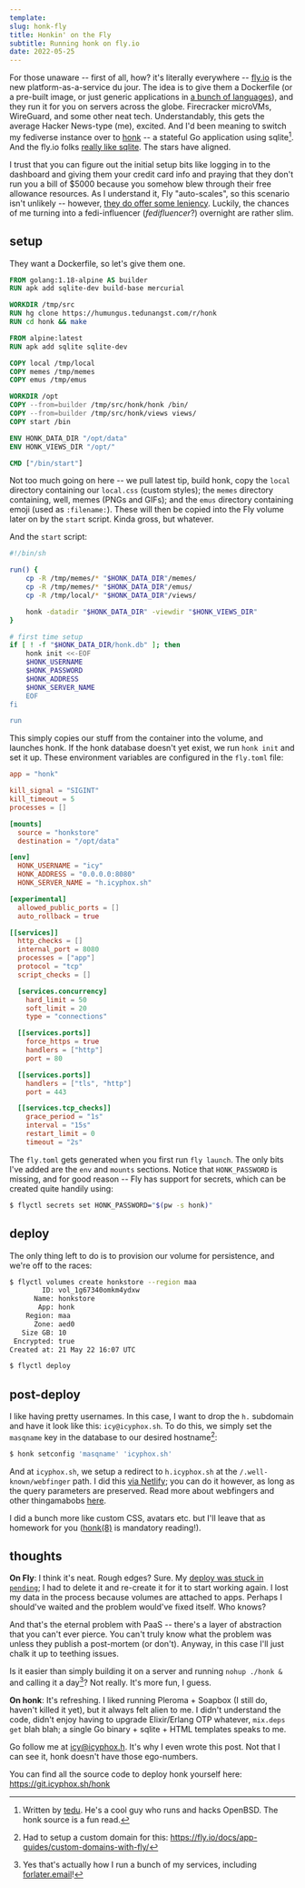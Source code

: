 ```yaml
---
template:
slug: honk-fly
title: Honkin' on the Fly
subtitle: Running honk on fly.io
date: 2022-05-25
---
```


For those unaware -- first of all, how? it's literally everywhere --
[fly.io](https://fly.io) is the new platform-as-a-service du jour. The
idea is to give them a Dockerfile (or a pre-built image, or just generic
applications in [a bunch of
languages](https://fly.io/docs/getting-started/#language-guides)), and
they run it for you on servers across the globe. Firecracker microVMs,
WireGuard, and some other neat tech. Understandably, this gets the
average Hacker News-type (me), excited. And I'd been meaning to switch
my fediverse instance over to
[honk](https://humungus.tedunangst.com/r/honk) -- a stateful Go
application using sqlite[^1]. And the fly.io folks [really like
sqlite](https://fly.io/blog/all-in-on-sqlite-litestream/). The stars
have aligned.

[^1]: Written by [tedu](https://honk.tedunangst.com/u/tedu). He's a cool
      guy who runs and hacks OpenBSD. The honk source is a fun read.

I trust that you can figure out the initial setup bits like logging in
to the dashboard and giving them your credit card info and praying that
they don't run you a bill of $5000 because you somehow blew through
their free allowance resources. As I understand it, Fly "auto-scales",
so this scenario isn't unlikely -- however, [they do offer some
leniency](https://news.ycombinator.com/item?id=31392497). Luckily, the
chances of me turning into a fedi-influencer (_fedifluencer_?) overnight
are rather slim.

## setup

They want a Dockerfile, so let's give them one.

```dockerfile
FROM golang:1.18-alpine AS builder
RUN apk add sqlite-dev build-base mercurial

WORKDIR /tmp/src
RUN hg clone https://humungus.tedunangst.com/r/honk 
RUN cd honk && make

FROM alpine:latest
RUN apk add sqlite sqlite-dev

COPY local /tmp/local
COPY memes /tmp/memes
COPY emus /tmp/emus

WORKDIR /opt
COPY --from=builder /tmp/src/honk/honk /bin/
COPY --from=builder /tmp/src/honk/views views/
COPY start /bin

ENV HONK_DATA_DIR "/opt/data"
ENV HONK_VIEWS_DIR "/opt/"

CMD ["/bin/start"]
```

Not too much going on here -- we pull latest tip, build honk, copy the
`local` directory containing our `local.css` (custom styles); the
`memes` directory containing, well, memes (PNGs and GIFs); and the
`emus` directory containing emoji (used as `:filename:`). These will
then be copied into the Fly volume later on by the `start` script. Kinda
gross, but whatever.

And the `start` script:

```sh
#!/bin/sh

run() {
    cp -R /tmp/memes/* "$HONK_DATA_DIR"/memes/
    cp -R /tmp/memes/* "$HONK_DATA_DIR"/emus/
    cp -R /tmp/local/* "$HONK_DATA_DIR"/views/

    honk -datadir "$HONK_DATA_DIR" -viewdir "$HONK_VIEWS_DIR"
}

# first time setup
if [ ! -f "$HONK_DATA_DIR/honk.db" ]; then
    honk init <<-EOF
    $HONK_USERNAME
    $HONK_PASSWORD
    $HONK_ADDRESS
    $HONK_SERVER_NAME
    EOF
fi

run
```

This simply copies our stuff from the container into the volume, and
launches honk. If the honk database doesn't yet exist, we run `honk
init` and set it up. These environment variables are configured in the
`fly.toml` file:

```toml
app = "honk"

kill_signal = "SIGINT"
kill_timeout = 5
processes = []

[mounts]
  source = "honkstore"
  destination = "/opt/data"

[env]
  HONK_USERNAME = "icy"
  HONK_ADDRESS = "0.0.0.0:8080"
  HONK_SERVER_NAME = "h.icyphox.sh"

[experimental]
  allowed_public_ports = []
  auto_rollback = true

[[services]]
  http_checks = []
  internal_port = 8080
  processes = ["app"]
  protocol = "tcp"
  script_checks = []

  [services.concurrency]
    hard_limit = 50
    soft_limit = 20
    type = "connections"

  [[services.ports]]
    force_https = true
    handlers = ["http"]
    port = 80

  [[services.ports]]
    handlers = ["tls", "http"]
    port = 443

  [[services.tcp_checks]]
    grace_period = "1s"
    interval = "15s"
    restart_limit = 0
    timeout = "2s"
```

The `fly.toml` gets generated when you first run `fly launch`. The only
bits I've added are the `env` and `mounts` sections. Notice that
`HONK_PASSWORD` is missing, and for good reason -- Fly has support for
secrets, which can be created quite handily using:

```sh
$ flyctl secrets set HONK_PASSWORD="$(pw -s honk)"
```

## deploy

The only thing left to do is to provision our volume for persistence,
and we're off to the races:

```sh
$ flyctl volumes create honkstore --region maa
        ID: vol_1g67340omkm4ydxw
      Name: honkstore
       App: honk
    Region: maa
      Zone: aed0
   Size GB: 10
 Encrypted: true
Created at: 21 May 22 16:07 UTC

$ flyctl deploy
```

## post-deploy

I like having pretty usernames. In this case, I want to drop the `h.`
subdomain and have it look like this: `icy@icyphox.sh`. To do this, we
simply set the `masqname` key in the database to our desired
hostname[^2]:

```sh
$ honk setconfig 'masqname' 'icyphox.sh'
```

[^2]: Had to setup a custom domain for this: https://fly.io/docs/app-guides/custom-domains-with-fly/

And at `icyphox.sh`, we setup a redirect to `h.icyphox.sh` at the
`/.well-known/webfinger` path. I did this [via
Netlify](https://github.com/icyphox/site/commit/4bbc8335481a0466d7c23953b0f6057f97607ed1);
you can do it however, as long as the query parameters are preserved.
Read more about webfingers and other thingamabobs
[here](https://docs.joinmastodon.org/spec/webfinger/).

I did a bunch more like custom CSS, avatars etc. but I'll leave that as
homework for you
([honk(8)](https://humungus.tedunangst.com/r/honk/m/honk.8) is mandatory
reading!).

## thoughts

**On Fly**: I think it's neat. Rough edges? Sure. My [deploy was stuck
in
`pending`](https://community.fly.io/t/app-stuck-in-pending-in-maa-region/5280);
I had to delete it and re-create it for it to start working again. I
lost my data in the process because volumes are attached to apps.
Perhaps I should've waited and the problem would've fixed itself. Who
knows? 

And that's the eternal problem with PaaS -- there's a layer of
abstraction that you can't ever pierce. You can't truly know what the
problem was unless they publish a post-mortem (or don't). Anyway, in
this case I'll just chalk it up to teething issues.

Is it easier than simply building it on a server and running `nohup
./honk &` and calling it a day[^3]? Not really. It's more fun, I guess.

[^3]: Yes that's actually how I run a bunch of my services, including
      [forlater.email](https://forlater.email)!

**On honk**: It's refreshing. I liked running Pleroma + Soapbox (I still
do, haven't killed it yet), but it always felt alien to me. I didn't
understand the code, didn't enjoy having to upgrade Elixir/Erlang OTP
whatever, `mix.deps get` blah blah; a single Go binary + sqlite + HTML
templates speaks to me.

Go follow me at [icy@icyphox.h](https://h.icyphox.sh/u/icy). It's why I
even wrote this post. Not that I can see it, honk doesn't have those
ego-numbers.

You can find all the source code to deploy honk yourself here:
https://git.icyphox.sh/honk
